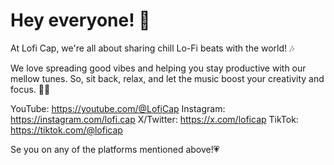 # Hey everyone! 👋

At Lofi Cap, we're all about sharing chill Lo-Fi beats with the world! 🎶

We love spreading good vibes and helping you stay productive with our mellow tunes. So, sit back, relax, and let the music boost your creativity and focus. 🌸✨

YouTube: https://youtube.com/@LofiCap
Instagram: https://instagram.com/lofi.cap
X/Twitter: https://x.com/loficap
TikTok: https://tiktok.com/@loficap

Se you on any of the platforms mentioned above!💗
